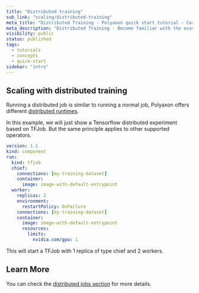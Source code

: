 ```yaml
---
title: "Distributed training"
sub_link: "scaling/distributed-training"
meta_title: "Distributed Training - Polyaxon quick start tutorial - Core Concepts"
meta_description: "Distributed Training - Become familiar with the ecosystem of Polyaxon tools with a top-level overview and useful links to get you started."
visibility: public
status: published
tags:
  - tutorials
  - concepts
  - quick-start
sidebar: "intro"
---
```


## Scaling with distributed training

Running a distributed job is similar to running a normal job, Polyaxon offers different [distributed runtimes](/docs/experimentation/distributed/).

In this example, we will just show a Tensorflow distributed experiment based on TFJob. But the same principle applies to other supported operators.

```yaml
version: 1.1
kind: component
run:
  kind: tfjob
  chief:
    connections: [my-training-dataset]
    container:
      image: image-with-default-entrypoint
  worker:
    replicas: 2
    environment:
      restartPolicy: OnFailure
    connections: [my-training-dataset]
    container:
      image: image-with-default-entrypoint
      resources:
        limits:
          nvidia.com/gpu: 1
```

This will start a TFJob with 1 replica of type chief and 2 workers.

## Learn More

You can check the [distributed jobs section](/docs/experimentation/distributed/) for more details.
